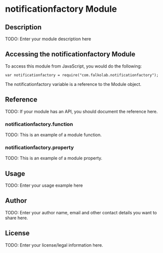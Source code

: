 # notificationfactory Module

## Description

TODO: Enter your module description here

## Accessing the notificationfactory Module

To access this module from JavaScript, you would do the following:

    var notificationfactory = require("com.falkolab.notificationfactory");

The notificationfactory variable is a reference to the Module object.

## Reference

TODO: If your module has an API, you should document
the reference here.

### notificationfactory.function

TODO: This is an example of a module function.

### notificationfactory.property

TODO: This is an example of a module property.

## Usage

TODO: Enter your usage example here

## Author

TODO: Enter your author name, email and other contact
details you want to share here.

## License

TODO: Enter your license/legal information here.
